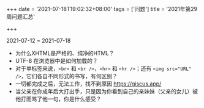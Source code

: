 +++
date = '2021-07-18T19:02:32+08:00'
tags = ['问题']
title = '2021年第29周问题汇总'

+++

2021-07-12 ~ 2021-07-18

- 为什么XHTML是严格的、纯净的HTML？
- UTF-8 在浏览器中是如何加载的？
- 对于单标签来说，`<br>` 和 `<br />`，`<hr>` 和 `<hr />`；还有 `<img src="URL" />`，它们各自不同形式的书写，有何区别？
- 一切都完成之后，无法工作，找不到原因 <https://giscus.app/>
- 当父亲在你成年后大打出手，只是因为你看到自己的亲妹妹（父亲的女儿）被他打而骂了他一句，你是什么感受？
